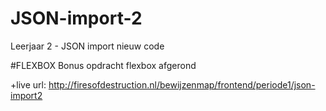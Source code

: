 # JSON-import-2
Leerjaar 2 - JSON import nieuw code

#FLEXBOX Bonus opdracht flexbox afgerond

+live url: http://firesofdestruction.nl/bewijzenmap/frontend/periode1/json-import2
